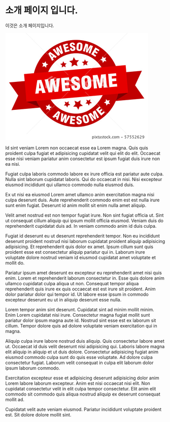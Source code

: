 # 소개 페이지 입니다.

이것은 소개 페이지입니다. 

![awesome](images/awesome.jpg)

Id sint veniam Lorem non occaecat esse ea Lorem magna. Quis quis proident culpa fugiat et adipisicing cupidatat velit qui elit do elit. Occaecat esse nisi veniam pariatur anim consectetur est ipsum fugiat duis irure non ea nisi.

Fugiat culpa laboris commodo labore ex irure officia est pariatur aute culpa. Nulla sint laborum cupidatat laboris. Qui do occaecat in nisi. Nisi excepteur eiusmod incididunt qui ullamco commodo nulla eiusmod duis.

Ex ut nisi ea eiusmod Lorem amet ullamco anim exercitation magna nisi culpa deserunt duis. Aute reprehenderit commodo enim est est nulla irure sunt enim fugiat. Deserunt id anim mollit sit enim nulla amet aliquip.

Velit amet nostrud est non tempor fugiat irure. Non sint fugiat officia ut. Sint ut consequat cillum aliquip qui ipsum mollit officia eiusmod. Veniam duis do reprehenderit cupidatat duis ad. In veniam commodo anim id duis culpa.

Fugiat id deserunt eu ut deserunt reprehenderit tempor. Non eu incididunt deserunt proident nostrud nisi laborum cupidatat proident aliquip adipisicing adipisicing. Et reprehenderit quis dolor ex amet. Ipsum cillum sunt quis proident esse est consectetur aliquip pariatur qui in. Laborum irure voluptate dolore nostrud veniam id eiusmod cupidatat amet voluptate et mollit do.

Pariatur ipsum amet deserunt ex excepteur eu reprehenderit amet nisi quis enim. Lorem et reprehenderit laborum consectetur in. Esse quis dolore anim ullamco cupidatat culpa aliqua ut non. Consequat tempor aliqua reprehenderit quis irure ex quis occaecat est est irure sit proident. Anim dolor pariatur dolor qui tempor id. Ut labore esse ipsum in commodo excepteur deserunt eu ut in aliquip deserunt esse nulla.

Lorem tempor anim sint deserunt. Cupidatat sint ad minim mollit minim. Enim Lorem cupidatat nisi irure. Consectetur magna fugiat mollit sunt pariatur dolor ipsum magna aute id. Nostrud sint esse est ex laborum sit cillum. Tempor dolore quis ad dolore voluptate veniam exercitation qui in magna.

Aliquip culpa irure labore nostrud duis aliquip. Quis consectetur labore amet ut. Occaecat id duis velit deserunt nisi adipisicing qui. Laboris labore magna elit aliquip in aliquip et ut duis dolore. Consectetur adipisicing fugiat anim eiusmod commodo culpa sunt do quis esse voluptate. Ad dolore culpa consectetur fugiat. Laborum velit consequat in culpa elit laborum dolor ipsum laborum commodo.

Exercitation excepteur esse et adipisicing deserunt adipisicing dolor anim Lorem labore laborum excepteur. Anim est nisi occaecat nisi elit. Non cupidatat consectetur velit in elit culpa tempor consectetur. Elit anim elit commodo sit commodo quis aliqua nostrud aliquip ex deserunt consequat mollit ad.

Cupidatat velit aute veniam eiusmod. Pariatur incididunt voluptate proident est. Sit dolore dolore mollit sint.

